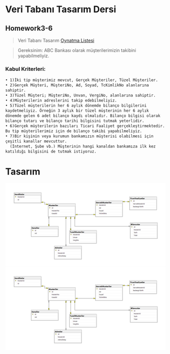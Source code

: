 # Veri Tabanı Tasarım Dersi

## Homework3-6



> Veri Tabanı Tasarım [Oynatma Listesi](https://www.youtube.com/playlist?list=PLqG356ExoxZXZQt9edXkCS-_dunCq-bXm)

> Gereksinim: ABC Bankası olarak müşterilerimizin takibini yapabilmeliyiz.


### Kabul Kriterleri:

    • 1)İki tip müşterimiz mevcut, Gerçek Müşteriler, Tüzel Müşteriler.
    • 2)Gerçek Müşteri, MüşteriNo, Ad, Soyad, TcKimlikNo alanlarına sahiptir.
    • 3)Tüzel Müşteri; MüşteriNo, Unvan, VergiNo, alanlarına sahiptir.
    • 4)Müşterilerin adreslerini takip edebilmeliyiz.
    • 5)Tüzel müşterilerin her 6 aylık dönemde bilanço bilgilerini kaydetmeliyiz. Örneğin 3 aylık bir tüzel müşterinin her 6 aylık dönemde gelen 6 adet bilanço kaydı olmalıdır. Bilanço bilgisi olarak bilanço tutarı ve bilanço tarihi bilgisini tutmak yeterlidir.
    • 6)Gerçek müşterilerin bazıları Ticari Faaliyet gerçekleştirmektedir. Bu tip müşterilerimiz için de bilanço takibi yapabilmeliyiz.
    • 7)Bir kişinin veya kurumun bankamızın müşterisi olabilmesi için çeşitli kanallar mevcuttur.
      (İnternet, Şube vb.) Müşterinin hangi kanaldan bankamıza ilk kez katıldığı bilgisini de tutmak istiyoruz.

# Tasarım
![](week3/hw3-6/Veri_Tabanı_Tasarım-EnginDemirog.png)
<img src="https://raw.githubusercontent.com/kayamuhammet/javaCamp2022/d1f4de1a975749c8a86334f19525a2d0d7576a5c/week3/hw3-6/Veri_Taban%C4%B1_Tasar%C4%B1m-EnginDemirog.png" width="auto">


